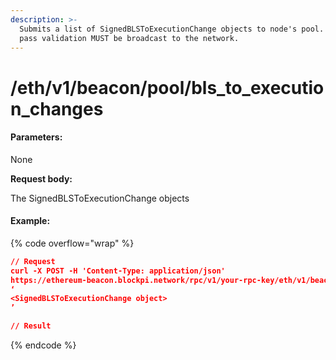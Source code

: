 ```yaml
---
description: >-
  Submits a list of SignedBLSToExecutionChange objects to node's pool. Any that
  pass validation MUST be broadcast to the network.
---
```


# /eth/v1/beacon/pool/bls\_to\_execution\_changes

#### Parameters:

None

**Request body:**

The SignedBLSToExecutionChange objects

#### Example:

{% code overflow="wrap" %}
```json
// Request
curl -X POST -H 'Content-Type: application/json' 
https://ethereum-beacon.blockpi.network/rpc/v1/your-rpc-key/eth/v1/beacon/pool/bls_to_execution_changes
‘
<SignedBLSToExecutionChange object>
’

// Result

```
{% endcode %}
